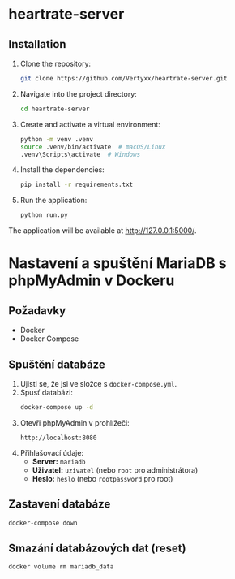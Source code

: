 # heartrate-server

## Installation

1. Clone the repository:
    ```bash
    git clone https://github.com/Vertyxx/heartrate-server.git
    ```

2. Navigate into the project directory:
    ```bash
    cd heartrate-server
    ```

3. Create and activate a virtual environment:
    ```bash
    python -m venv .venv
    source .venv/bin/activate  # macOS/Linux
    .venv\Scripts\activate  # Windows
    ```

4. Install the dependencies:
    ```bash
    pip install -r requirements.txt
    ```

5. Run the application:
    ```bash
    python run.py
    ```

The application will be available at http://127.0.0.1:5000/.

# Nastavení a spuštění MariaDB s phpMyAdmin v Dockeru

## Požadavky
- Docker
- Docker Compose

## Spuštění databáze
1. Ujisti se, že jsi ve složce s `docker-compose.yml`.
2. Spusť databázi:
   ```sh
   docker-compose up -d
   ```
3. Otevři phpMyAdmin v prohlížeči:
   ```
   http://localhost:8080
   ```
4. Přihlašovací údaje:
   - **Server:** `mariadb`
   - **Uživatel:** `uzivatel` (nebo `root` pro administrátora)
   - **Heslo:** `heslo` (nebo `rootpassword` pro root)

## Zastavení databáze
```sh
docker-compose down
```

## Smazání databázových dat (reset)
```sh
docker volume rm mariadb_data
```


